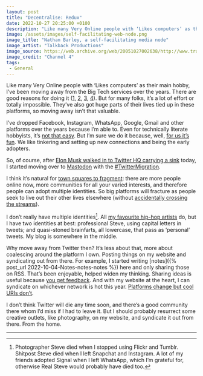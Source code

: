 ```yaml
---
layout: post
title: "Decentralise: Redux"
date: 2022-10-27 20:25:00 +0100
description: "Like many Very Online people with ‘Likes computers’ as their main hobby, I’ve been moving away from the Big Tech services over the years."
image: /assets/images/self-facilitating-web-node.png
image_title: "Nathan Barley, a self-facilitating media node"
image_artist: "Talkback Productions"
image_source: https://web.archive.org/web/20051027002638/http://www.trashbat.co.ck/
image_credit: "Channel 4"
tags:
 - General
---
```


Like many Very Online people with ‘Likes computers’ as their main hobby, I’ve been moving away from the Big Tech services over the years. There are good reasons for doing it ([1](https://www.wsj.com/articles/facebook-knows-instagram-is-toxic-for-teen-girls-company-documents-show-11631620739), [2](https://www.theguardian.com/technology/2016/dec/04/google-democracy-truth-internet-search-facebook), [3](https://www.vice.com/en/article/n7np47/its-the-billionaires-internet-and-were-just-posting-on-it), [4](https://www.matuzo.at/blog/2022/twitter-ban/)). But for many folks, it’s a lot of effort or totally impossible. They’ve also got huge parts of their lives tied up in these platforms, so moving away isn’t that valuable.

I’ve dropped Facebook, Instagram, WhatsApp, Google, Gmail and other platforms over the years because I’m able to. Even for technically literate hobbyists, it’s [not that easy](https://thoughts.hnr.fyi/2022-06-24.html). But I’m sure we do it because, well, [for us it’s fun](http://blog.zarfhome.com/2022/04/yes-i-will-quit-twitter.html). We like tinkering and setting up new connections and being the early adopters.

So, of course, after [Elon Musk walked in to Twitter HQ carrying a sink](https://twitter.com/elonmusk/status/1585341984679469056) today, I started moving over to [Mastodon](https://joinmastodon.org) with the [#TwitterMigration](https://mastodon.social/tags/twittermigration).

I think it’s natural for [town squares to fragment](https://werd.io/2022/the-end-of-twitter): there are more people online now, more communities for all your varied interests, and therefore people can adopt multiple identities. So big platforms will fracture as people seek to live out their other lives elsewhere (without [accidentally crossing the streams](https://mastodon.social/@ziebrah/109241475418938937)).

I don’t really have multiple identities[^1]. All [my favourite hip-hop artists](https://www.last.fm/user/Renegatus/library/artists) do, but I have two identities at best: professional Steve, using capital letters in tweets; and quasi-stoned brainfarts, all lowercase, that pass as ‘personal’ tweets. My blog is somewhere in the middle.

Why move away from Twitter then? It’s less about that, more about coalescing around the platform I own. Posting things on my website and syndicating out from there. For example, I started writing [notes]({% post_url 2022-10-04-Notes-notes-notes %}) here and only sharing those on RSS. That’s been enjoyable, helped widen my thinking. Sharing ideas is useful because [you get feedback](https://russelldavies.typepad.com/planning/2022/10/zombie-christmas.html). And with my website at the heart, I can syndicate on whichever network is hot this year. [Platforms change but cool URIs don’t](https://lethain.com/platforms-change-but-cool-uris-dont/).

I don’t think Twitter will die any time soon, and there’s a good community there whom I’d miss if I had to leave it. But I should probably resurrect some creative outlets, like photography, on my website, and syndicate it out from there. From the home.

---

[^1]: Photographer Steve died when I stopped using Flickr and Tumblr. Shitpost Steve died when I left Snapchat and Instagram. A lot of my friends adopted Signal when I left WhatsApp, which I’m grateful for, otherwise Real Steve would probably have died too.
